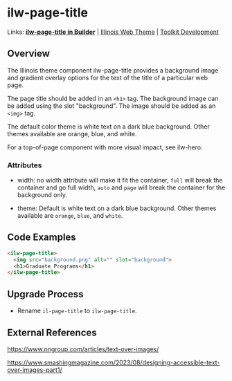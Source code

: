 # ilw-page-title

Links: **[ilw-page-title in Builder](https://builder3.toolkit.illinois.edu/component/ilw-page-title/index.html)** | 
[Illinois Web Theme](https://webtheme.illinois.edu/) | 
[Toolkit Development](https://github.com/web-illinois/toolkit-management)

## Overview

The Illinois theme component ilw-page-title provides a background image and gradient overlay options for the text of the title of a particular web page.

The page title should be added in an ```<h1>``` tag. The background image can be added using the slot "background". The image should be added as an ```<img>``` tag.

The default color theme is white text on a dark blue background. Other themes available are orange, blue, and white.

For a top-of-page component with more visual impact, see ilw-hero.

### Attributes
* width: no width attribute will make it fit the container, ```full``` will break the container and go full width, ```auto``` and ```page``` will break the container for the background only. 

* theme: Default is white text on a dark blue background. Other themes available are ```orange```, ```blue```, and ```white```.

## Code Examples

```html
<ilw-page-title>
  <img src="background.png" alt="" slot="background">
  <h1>Graduate Programs</h1>
</ilw-page-title>
```
## Upgrade Process
* Rename ```il-page-title``` to ```ilw-page-title```.

## External References
https://www.nngroup.com/articles/text-over-images/

https://www.smashingmagazine.com/2023/08/designing-accessible-text-over-images-part1/

